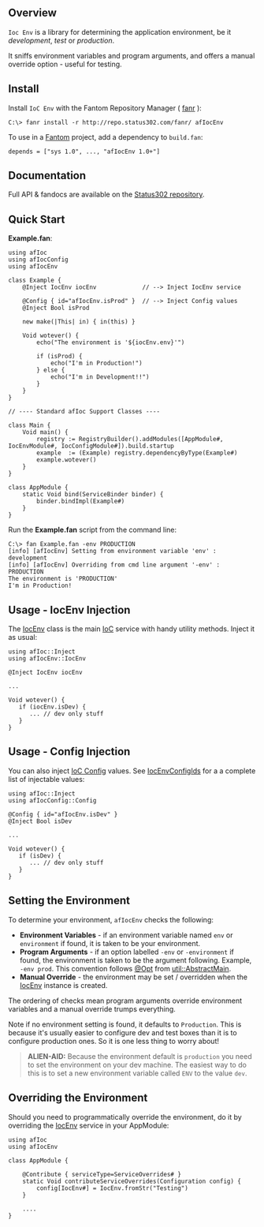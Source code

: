 ## Overview 

`Ioc Env` is a library for determining the application environment, be it *development*, *test* or *production*.

It sniffs environment variables and program arguments, and offers a manual override option - useful for testing.

## Install 

Install `IoC Env` with the Fantom Repository Manager ( [fanr](http://fantom.org/doc/docFanr/Tool.html#install) ):

    C:\> fanr install -r http://repo.status302.com/fanr/ afIocEnv

To use in a [Fantom](http://fantom.org/) project, add a dependency to `build.fan`:

    depends = ["sys 1.0", ..., "afIocEnv 1.0+"]

## Documentation 

Full API & fandocs are available on the [Status302 repository](http://repo.status302.com/doc/afIocEnv/).

## Quick Start 

**Example.fan**:

```
using afIoc
using afIocConfig
using afIocEnv

class Example {
    @Inject IocEnv iocEnv             // --> Inject IocEnv service

    @Config { id="afIocEnv.isProd" }  // --> Inject Config values
    @Inject Bool isProd

    new make(|This| in) { in(this) }

    Void wotever() {
        echo("The environment is '${iocEnv.env}'")

        if (isProd) {
            echo("I'm in Production!")
        } else {
            echo("I'm in Development!!")
        }
    }
}

// ---- Standard afIoc Support Classes ----

class Main {
    Void main() {
        registry := RegistryBuilder().addModules([AppModule#, IocEnvModule#, IocConfigModule#]).build.startup
        example  := (Example) registry.dependencyByType(Example#)
        example.wotever()
    }
}

class AppModule {
    static Void bind(ServiceBinder binder) {
        binder.bindImpl(Example#)
    }
}
```

Run the **Example.fan** script from the command line:

```
C:\> fan Example.fan -env PRODUCTION
[info] [afIocEnv] Setting from environment variable 'env' : development
[info] [afIocEnv] Overriding from cmd line argument '-env' : PRODUCTION
The environment is 'PRODUCTION'
I'm in Production!
```

## Usage - IocEnv Injection 

The [IocEnv](http://repo.status302.com/doc/afIocEnv/IocEnv.html) class is the main [IoC](http://www.fantomfactory.org/pods/afIoc) service with handy utility methods. Inject it as usual:

```
using afIoc::Inject
using afIocEnv::IocEnv

@Inject IocEnv iocEnv

...

Void wotever() {
   if (iocEnv.isDev) {
      ... // dev only stuff
   }
}
```

## Usage - Config Injection 

You can also inject [IoC Config](http://www.fantomfactory.org/pods/afIocConfig) values. See [IocEnvConfigIds](http://repo.status302.com/doc/afIocEnv/IocEnvConfigIds.html) for a a complete list of injectable values:

```
using afIoc::Inject
using afIocConfig::Config

@Config { id="afIocEnv.isDev" }
@Inject Bool isDev

...

Void wotever() {
   if (isDev) {
      ... // dev only stuff
   }
}
```

## Setting the Environment 

To determine your environment, `afIocEnv` checks the following:

- **Environment Variables** - if an environment variable named `env` or `environment` if found, it is taken to be your environment.
- **Program Arguments** - if an option labelled `-env` or `-environment` if found, the environment is taken to be the argument following. Example, `-env prod`. This convention follows [@Opt](http://fantom.org/doc/util/Opt.html) from [util::AbstractMain](http://fantom.org/doc/util/AbstractMain.html).
- **Manual Override** - the environment may be set / overridden when the [IocEnv](http://repo.status302.com/doc/afIocEnv/IocEnv.html) instance is created.

The ordering of checks mean program arguments override environment variables and a manual override trumps everything.

Note if no environment setting is found, it defaults to `Production`. This is because it's usually easier to configure dev and test boxes than it is to configure production ones. So it is one less thing to worry about!

> **ALIEN-AID:** Because the environment default is `production` you need to set the environment on your dev machine. The easiest way to do this is to set a new environment variable called `ENV` to the value `dev`.

## Overriding the Environment 

Should you need to programmatically override the environment, do it by overriding the [IocEnv](http://repo.status302.com/doc/afIocEnv/IocEnv.html) service in your AppModule:

```
using afIoc
using afIocEnv

class AppModule {

    @Contribute { serviceType=ServiceOverrides# }
    static Void contributeServiceOverrides(Configuration config) {
        config[IocEnv#] = IocEnv.fromStr("Testing")
    }

    ....
}
```

